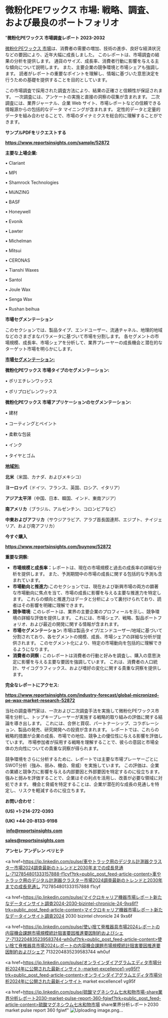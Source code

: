 # 微粉化PEワックス 市場: 戦略、調査、および最良のポートフォリオ

"<strong>微粉化PEワックス 市場調査レポート 2023-2032</strong>

<a href=https://www.reportsinsights.com/sample/52872>微粉化PEワックス 市場</a>は、消費者の需要の増加、技術の進歩、良好な経済状況などの要因により、近年大幅に成長しました。 このレポートは、市場調査の結果の分析を提供します。 通貨のサイズ、成長率、消費者行動に影響を与える主な傾向について説明します。 また、主要企業の競争環境と市場シェアも強調します。 読者がレポートの重要なポイントを理解し、情報に基づいた意思決定を行うための基礎を提供することを目的としています。

この市場調査で採用された調査方法により、結果の正確さと信頼性が保証されます。 一次調査には、アンケートの実施と直接の洞察の収集が含まれます。 二次調査には、業界ジャーナル、企業 Web サイト、市場レポートなどの信頼できる情報源からの包括的なデータ マイニングが含まれます。 定性的データと定量的データを組み合わせることで、市場のダイナミクスを総合的に理解することができます。

<strong><b>サンプルPDFをリクエストする</b></strong>

<a href=https://www.reportsinsights.com/sample/52872><strong><u>https://www.reportsinsights.com/sample/52872</u></strong></a>

<strong>主要な上場企業:</strong>

• Clariant

• MPI

• Shamrock Technologies

• MüNZING

• BASF

• Honeywell

• Evonik

• Lawter

• Michelman

• Mitsui

• CERONAS

• Tianshi Waxes

• Santol

• Joule Wax

• Senga Wax

• Rushan beihua

<strong>市場セグメンテーション</strong>

このセクションでは、製品タイプ、エンドユーザー、流通チャネル、地理的地域などのさまざまなパラメータに基づいて市場を分割します。 各セグメントの市場規模、成長率、市場シェアを分析して、業界プレーヤーの成長機会と潜在的なターゲット市場を明らかにします。

<strong><u>市場セグメンテーション</u></strong><strong><u>:</u></strong>

<strong>微粉化PEワックス 市場タイプのセグメンテーション:</strong>

• ポリエチレンワックス

• ポリプロピレンワックス

<strong>微粉化PEワックス 市場アプリケーションのセグメンテーション:</strong>

• 建材

• コーティングとペイント

• 柔軟な包装

• インク

• タイヤとゴム

<strong><u>地域別</u></strong><strong><u>:</u></strong>

<strong>北米</strong>（米国、カナダ、およびメキシコ）

<strong>ヨーロッパ</strong>（ドイツ、フランス、英国、ロシア、イタリア）

<strong>アジア太平洋</strong>（中国、日本、韓国、インド、東南アジア）

<strong>南アメリカ</strong>（ブラジル、アルゼンチン、コロンビアなど）

<strong>中東およびアフリカ</strong>（サウジアラビア、アラブ首長国連邦、エジプト、ナイジェリア、および南アフリカ）

<strong>今すぐ購入</strong>

<a href=https://www.reportsinsights.com/buynow/52872><strong><u>https://www.reportsinsights.com/buynow/52872</u></strong></a>

<strong>重要な洞察:</strong>
<ul>
  <li><strong>市場規模と成長率：</strong>レポートは、現在の市場規模と過去の成長率の詳細な分析を提供します。 また、予測期間中の市場の成長に関する包括的な予測も含まれています。</li>
  <li><strong>市場動向と推進力:</strong>このセクションでは、現在および新興市場の両方の顕著な市場動向に焦点を当て、市場の成長に影響を与える主要な推進力を特定します。 これらの傾向と推進力はデータと分析によって裏付けられており、読者はその影響を明確に理解できます。</li>
  <li><strong>競争環境</strong>: このレポートは、業界の主要企業のプロフィールを示し、競争環境の詳細な評価を提供します。 これには、市場シェア、戦略、製品ポートフォリオ、および最近の開発に関する情報が含まれます。</li>
  <li><strong>市場セグメンテーション: </strong>市場は製品タイプ/エンドユーザー/地域に基づいて分割されており、各セグメントの規模、成長、市場シェアの詳細な分析が提供されます。 このセグメント化により、特定の市場動向を包括的に理解できるようになります。</li>
  <li><strong>消費者の洞察 : </strong>このレポートは消費者の行動と好みを調査し、購入の意思決定に影響を与える主要な要因を強調しています。 これは、消費者の人口統計、サイコグラフィックス、および嗜好の変化に関する貴重な洞察を提供します。</li>
</ul>
<strong>完全なレポートにアクセス:</strong>

<a href=https://www.reportsinsights.com/industry-forecast/global-micronized-pe-wax-market-research-52872><strong><u><b>https://www.reportsinsights.com/industry-forecast/global-micronized-pe-wax-market-research-52872</b></u></strong></a>

当社の調査専門家は、一次および二次調査手法を実施して微粉化PEワックス市場を分析し、トップキープレーヤーが実施する戦略的取り組みの評価に関する結論を導き出します。 これには、合併と買収、パートナーシップ、コラボレーション、製品の発売、研究開発への投資が含まれます。 レポートでは、これらの戦略的措置が企業の成長、市場での地位、競争上の優位性に与える影響を評価しています。 市場参加者が採用する戦略を理解することで、彼らの意図と市場全体の方向性についての貴重な洞察が得られます。

競争環境をさらに分析するために、レポートでは主要な市場プレーヤーごとにSWOT分析（強み、弱み、機会、脅威）を実施しています。 この評価は、企業の業績と競争力に影響を与える内部要因と外部要因を特定するのに役立ちます。 強みと弱みを評価することで、企業はその利点を活用し、改善が必要な領域に対処できます。 機会と脅威を特定することは、企業が潜在的な成長の見通しを特定し、リスクを軽減するのに役立ちます。

<strong>お問い合わせ：</strong>

<strong>(US) +1-214-272-0393</strong>

<strong>(UK) +44-20-8133-9198</strong>

<strong> </strong><a href=info@reportsinsights.com><strong><u>info@reportsinsights.com</u></strong></a>

<a href=sales@reportsinsights.com><strong><u>sales@reportsinsights.com</u></strong></a>

<strong>アンセレ アンデレン ベリヒテ</strong>

<a href=https://jp.linkedin.com/pulse/車やトラック用のデジタル計測器クラスター市場2024調査最新のトレンドと2030年までの成長見通し-7127854801333157888-f1cyf?trk=public_post_feed-article-content>車やトラック用のデジタル計測器クラスター市場2024調査最新のトレンドと2030年までの成長見通し 7127854801333157888 f1cyf</a>

<a href=https://jp.linkedin.com/pulse/マイクロキャリア機器市場レポート新たなデータインサイト調査2024-2030-bizintel-chronicle-24-9xs6f?trk=public_post_feed-article-content>マイクロキャリア機器市場レポート新たなデータインサイト調査2024 2030 bizintel chronicle 24 9xs6f</a>

<a href=https://jp.linkedin.com/pulse/使い捨て脊椎器具市場2024レポートの内容機会課題市場規模統計阻害要因推進要因制約およびシェア-7132204835239583744-wh0uf?trk=public_post_feed-article-content>使い捨て脊椎器具市場2024レポートの内容機会課題市場規模統計阻害要因推進要因制約およびシェア 7132204835239583744 wh0uf</a>

<a href=https://jp.linkedin.com/pulse/オンラインダイアグラムエディタ市場分析2024年に公開された最新インサイト-market-excellence1-vg95f?trk=public_post_feed-article-content>オンラインダイアグラムエディタ市場分析2024年に公開された最新インサイト market excellence1 vg95f</a>

<a href=https://jp.linkedin.com/pulse/硫酸マグネシウム七水和物市場-share業界分析レポート2030-market-pulse-report-360-fgiwf?trk=public_post_feed-article-content>硫酸マグネシウム七水和物市場 share業界分析レポート2030 market pulse report 360 fgiwf</a>"
![Uploading image.png…]()
